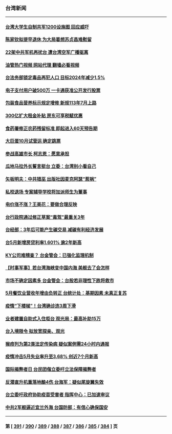 ### 台湾新闻
---
#### [台湾大学生自制共军1200设施图 回应威吓](../../pages/ncid1349361/n13766055.md?06240845) 
#### [陈家钦拟提早退休 为大局着想苏贞昌难慰留](../../pages/ncid1349361/n13766003.md?06240845) 
#### [22架中共军机再扰台 遭台湾空军广播驱离](../../pages/ncid1349361/n13766011.md?06240845) 
#### [油管热门视频 网站代理 翻墙必看视频](http://209.222.30.114:81/youtube.html?06240845)
#### [台法务部锁定毒品再犯人口 目标2024年减少1.5%](../../pages/ncid1349361/n13765986.md?06240845) 
#### [电子支付用户破500万 一卡通获准公开发行股票](../../pages/ncid1349361/n13765989.md?06240845) 
#### [包装食品营养标示规定增修 新规113年7月上路](../../pages/ncid1349361/n13765993.md?06240845) 
#### [300亿扩大租金补贴 房东可享税赋优惠](../../pages/ncid1349361/n13765987.md?06240845) 
#### [食药署修正农药残留标准 即起进入60天预告期](../../pages/ncid1349361/n13765988.md?06240845) 
#### [大巨蛋10月试营运 确定跳票](../../pages/ncid1349361/n13766000.md?06240845) 
#### [参战高雄市长 柯志恩：愿意承担](../../pages/ncid1349361/n13766006.md?06240845) 
#### [瓜地马拉外长誓言挺台 立委：台湾别小看自己](../../pages/ncid1349361/n13766010.md?06240845) 
#### [矢板明夫：中共猎巫 出版社因麦克阿瑟“惹祸”](../../pages/ncid1349361/n13765782.md?06240845) 
#### [私校退场 专案辅导学校将加派师生为董事](../../pages/ncid1349361/n13765953.md?06240845) 
#### [电价涨不涨？王美花：要做合理反映](../../pages/ncid1349361/n13765955.md?06240845) 
#### [台行政院通过修正草案“毒驾”最重关3年](../../pages/ncid1349361/n13765960.md?06240845) 
#### [台经部：3年后可能产生碳交易 减碳有利经济发展](../../pages/ncid1349361/n13765932.md?06240845) 
#### [台5月新增房贷利率1.601% 逾2年新高](../../pages/ncid1349361/n13765933.md?06240845) 
#### [KY公司难稽查？ 台金管会：已强化监理机制](../../pages/ncid1349361/n13765905.md?06240845) 
#### [【时事军事】若台湾海峡变中国内海 美舰去了会怎样](../../pages/ncid1349361/n13765307.md?06240845) 
#### [市场不确定因素多 台金管会：台股若非理性下跌将救市](../../pages/ncid1349361/n13765906.md?06240845) 
#### [5月餐饮业营收年增由负转正 台统计处：基期因素 未真正复苏](../../pages/ncid1349361/n13765907.md?06240845) 
#### [疫情“下楼梯”！台湾确诊连3周下滑](../../pages/ncid1349361/n13765858.md?06240845) 
#### [业者建置自助式入住柜台 观光局：最高补助15万](../../pages/ncid1349361/n13765857.md?06240845) 
#### [台入境限令 拟放宽探亲、观光](../../pages/ncid1349361/n13765853.md?06240845) 
#### [猴痘列为第2类法定传染病 疑似案例需24小时内通报](../../pages/ncid1349361/n13765856.md?06240845) 
#### [疫情冲击5月失业率升至3.68% 创近7个月新高](../../pages/ncid1349361/n13765855.md?06240845) 
#### [国际揭弊者日 台民团偕立委吁立法保障揭弊者](../../pages/ncid1349361/n13765871.md?06240845) 
#### [反潜直升机重落地酿4伤 台海军：疑似尾旋翼失效](../../pages/ncid1349361/n13765875.md?06240845) 
#### [台立委吁政府协助疫苗受害者 指挥中心：已加速审议](../../pages/ncid1349361/n13765873.md?06240845) 
#### [中共2军舰逼近宜兰外海 台国防部：有信心确保国安](../../pages/ncid1349361/n13765822.md?06240845) 

---
#### 第 [ [391](./391.md?06240845) / [390](./390.md?06240845) / [389](./389.md?06240845) / [388](./388.md?06240845) / [387](./387.md?06240845) / [386](./386.md?06240845) / [385](./385.md?06240845) / [384](./384.md?06240845) ] 页

